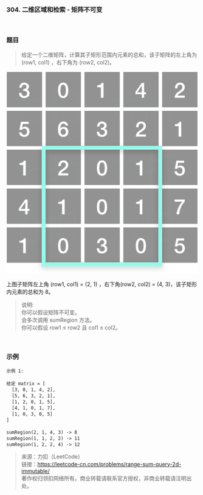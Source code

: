 ### 304. 二维区域和检索 - 矩阵不可变

<br>

### 题目

> 给定一个二维矩阵，计算其子矩形范围内元素的总和，该子矩阵的左上角为 (row1, col1) ，右下角为 (row2, col2)。

![](304.png)

上图子矩阵左上角 (row1, col1) = (2, 1) ，右下角(row2, col2) = (4, 3)，该子矩形内元素的总和为 8。


>说明:<br>
你可以假设矩阵不可变。<br>
会多次调用 sumRegion 方法。<br>
你可以假设 row1 ≤ row2 且 col1 ≤ col2。

<br>

### 示例
```
示例 1:

给定 matrix = [
  [3, 0, 1, 4, 2],
  [5, 6, 3, 2, 1],
  [1, 2, 0, 1, 5],
  [4, 1, 0, 1, 7],
  [1, 0, 3, 0, 5]
]

sumRegion(2, 1, 4, 3) -> 8
sumRegion(1, 1, 2, 2) -> 11
sumRegion(1, 2, 2, 4) -> 12
```

>来源：力扣（LeetCode）<br>
链接：https://leetcode-cn.com/problems/range-sum-query-2d-immutable/<br>
著作权归领扣网络所有。商业转载请联系官方授权，非商业转载请注明出处。

<br>
